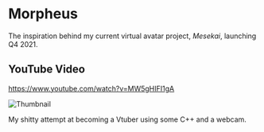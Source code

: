 # Morpheus
The inspiration behind my current virtual avatar project, *Mesekai*, launching Q4 2021.

## YouTube Video
https://www.youtube.com/watch?v=MW5gHIFI1gA

![Thumbnail](https://img.youtube.com/vi/MW5gHIFI1gA/0.jpg)

My shitty attempt at becoming a Vtuber using some C++ and a webcam.
